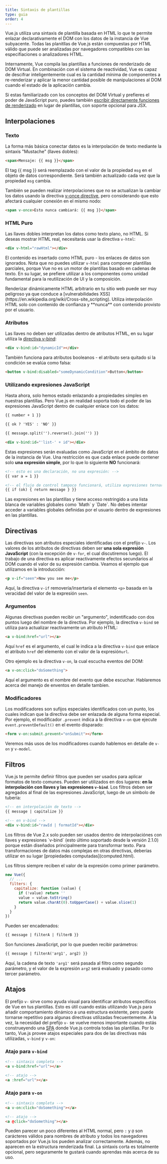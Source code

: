 ```yaml
---
title: Sintaxis de plantillas
type: guia
order: 4
---
```


Vue.js utiliza una sintaxis de plantilla basada en HTML lo que te permite enlazar declarativamente el DOM con los datos de la instancia de Vue subyacente. Todas las planitllas de Vue.js están compuestas por HTML válido que puede ser analizadas por navegadores compatibles con las especifiaciones o analizadores HTML.

Internamente, Vue compila las plantillas a funciones de renderizado de DOM Virtual. En combinación con el sistema de reactividad, Vue es capaz de descifrar inteligentemente cual es la cantidad mínima de componentes a re-renderizar y aplicar la menor cantidad posible de manipulaciones al DOM cuando el estado de la aplicación cambia.

Si estas familiarizado con los conceptos del DOM Virtual y prefieres el poder de JavaScript puro, puedes también [escribir directamente funciones de renderizado](render-function.html) en lugar de plantillas, con soporte opcional para JSX.

## Interpolaciones

### Texto

La forma más básica conectar datos es la interpolación de texto mediante la sintaxis "Mustache" (llaves dobles):

``` html
<span>Mensaje: {{ msg }}</span>
```

El tag {{ msg }} será reemplazado con el valor de la propiedad `msg` en el objeto de datos correspondiente. Será también actualizado cada vez que la propiedad `msg` cambia.

También se pueden realizar interpolaciones que no se actualizan la cambiar los datos usando la directiva [v-once directive](../api/#v-once), pero considerando que esto afectará cualquier conexión en el mismo nodo:

``` html
<span v-once>Esto nunca cambiará: {{ msg }}</span>
```

### HTML Puro

Las llaves dobles interpretan los datos como texto plano, no HTML. Si deseas mostrar HTML real, necesitarás usar la directiva `v-html`:

``` html
<div v-html="rawHtml"></div>
```

El contenido es insertado como HTML puro - los enlaces de datos son ignorados. Nota que no puedes utilizar `v-html` para componer plantillas parciales, porque Vue no es un motor de plantillas basado en cadenas de texto. En su lugar, se prefiere utilizar a los componentes como unidad fundamental para la reutilización de UI y la composición.

<p class="tip">Renderizar dinámicamente HTML arbitrario en tu sitio web puede ser muy peligroso ya que conduce a [vulnerabilidades XSS](https://en.wikipedia.org/wiki/Cross-site_scripting). Utiliza interpolación HTML solo con contenido de confianza y **nunca** con contenido provisto por el usuario.</p>

### Atributos

Las llaves no deben ser utilizadas dentro de atributos HTML, en su lugar utiliza la [directiva v-bind](../api/#v-bind):

``` html
<div v-bind:id="dynamicId"></div>
```

También funciona para atributos booleanos - el atributo sera quitado si la condición se evalúa como falsa:

``` html
<button v-bind:disabled="someDynamicCondition">Button</button>
```

### Utilizando expresiones JavaScript

Hasta ahora, solo hemos estado enlazando a propiedades simples en nuestras plantillas. Pero Vue.js en realidad soporta todo el poder de las expresiones JavaScript dentro de cualquier enlace con los datos:

``` html
{{ number + 1 }}

{{ ok ? 'YES' : 'NO' }}

{{ message.split('').reverse().join('') }}

<div v-bind:id="'list-' + id"></div>
```

Estas expresiones serán evaluadas como JavaScript en el ámbito de datos de la instancia de Vue. Una restricción es que cada enlace puede contener solo **una expresión simple**, por lo que lo siguiente **NO** funcionará:

``` html
<!-- esto es una declaración, no una expresión: -->
{{ var a = 1 }}

<!-- el flujo de control tampoco funcionará, utiliza expresiones ternarias -->
{{ if (ok) { return message } }}
```

<p class="tip">Las expresiones en las plantillas y tiene acceso restringido a una lista blanca de variables globales como `Math` y `Date`. No debes intentar acceder a variables globales definidas por el usuario dentro de expresiones en las plantillas.</p>

## Directivas

Las directivas son atributos especiales identificadas con el prefijo `v-`. Los valores de los atributos de directivas deben ser **una sola expresión JavaScript** (con la excepción de `v-for`, el cual discutiremos luego). El trabajo de una directiva es aplicar reactivamente efectos secundarios al DOM cuando el valor de su expresión cambia. Veamos el ejemplo que utilizamos en la introducción:

``` html
<p v-if="seen">Now you see me</p>
```

Aquí, la directiva `v-if` removería/insertaría el elemento `<p>` basada en la veracidad del valor de la expresión `seen`.

### Argumentos

Algunas directivas pueden recibir un "argumento", indentificado con dos puntos luego del nombre de la directiva. Por ejemplo, la directiva `v-bind` se utiliza para actualizar reactivamente un atributo HTML:

``` html
<a v-bind:href="url"></a>
```

Aquí `href` es el argumento, el cual le indica a la directiva `v-bind` que enlace el atributo `href` del elemento con el valor de la expresión`url`.

Otro ejemplo es la directiva `v-on`, la cual escucha eventos del DOM:

``` html
<a v-on:click="doSomething">
```

Aquí el argumento es el nombre del evento que debe escuchar. Hablaremos acerca del manejo de enventos en detalle tambíen.

### Modificadores

Los modificadores son sufijos especiales identificados con un punto, los cuales indican que la directiva debe ser enlazada de alguna forma especial. Por ejemplo, el modificador `.prevent` indica a la directiva `v-on` que ejecute `event.preventDefault()` en el evento disparado:

``` html
<form v-on:submit.prevent="onSubmit"></form>
```

Veremos más usos de los modificadores cuando hablemos en detalle de `v-on` y `v-model`.

## Filtros

Vue.js te permite definir filtros que pueden ser usados para aplicar formatos de texto comunes. Pueden ser utilizados en dos lugares: **en la interpolación con llaves y las expresiones `v-bind`**. Los filtros deben ser agregados al final de las expresiones JavaScript, luego de un símbolo de tubería:

``` html
<!-- en interpolación de texto -->
{{ message | capitalize }}

<!-- en v-bind -->
<div v-bind:id="rawId | formatId"></div>
```

<p class="tip">Los filtros de Vue 2.x solo pueden ser usados dentro de interpolaciónes con llaves y expresiones `v-bind` (esto último soportado desde la versión 2.1.0) porque están diseñados principalmente para transformar texto. Para transformaciones de datos más complejas en otras directivas, deberías utilizar en su lugar [propiedades computadas](computed.html).</p>

Los filtros siempre reciben el valor de la expresión como primer parámetro.

``` js
new Vue({
  // ...
  filters: {
    capitalize: function (value) {
      if (!value) return ''
      value = value.toString()
      return value.charAt(0).toUpperCase() + value.slice(1)
    }
  }
})
```

Pueden ser encadenados:

``` html
{{ message | filterA | filterB }}
```

Son funciones JavaScript, por lo que pueden recibir parámetros:

``` html
{{ message | filterA('arg1', arg2) }}
```

Aquí, la cadena de texto `'arg1'` será pasada al filtro como segundo parámetro, y el valor de la expresión `arg2` será evaluado y pasado como tercer parámetro.

## Atajos

El prefijo `v-` sirve como ayuda visual para identificar atributos específicos de Vue en tus plantillas. Esto es útil cuando estás utilizando Vue.js para añadir comportamiento dinámico a una estructura existente, pero puede tornarse repetitivo para algunas directivas utilizadas frecuentemente. A la vez, la necesidad del prefijo `v-` se vuelve menos importante cuando estás construeyendo una [SPA](https://en.wikipedia.org/wiki/Single-page_application) donde Vue.js controla todas las plantillas. Por lo tanto, Vue.js provee atajos especiales para dos de las directivas más utilizadas, `v-bind` y `v-on`:

### Atajo para `v-bind`

``` html
<!-- sintaxis completa -->
<a v-bind:href="url"></a>

<!-- atajo -->
<a :href="url"></a>
```


### Atajo para `v-on`

``` html
<!-- sintaxis completa -->
<a v-on:click="doSomething"></a>

<!-- atajo -->
<a @click="doSomething"></a>
```

Pueden parecer un poco diferentes al HTML normal, pero `:` y `@` son carácteres válidos para nombres de atributo y todos los navegadores soportados por Vue.js los pueden analizar correctamente. Además, no aparecen en la estructura renderizada final. La sintaxis corta es totalmente opcional, pero seguramente te gustará cuando aprendas más acerca de su uso.
